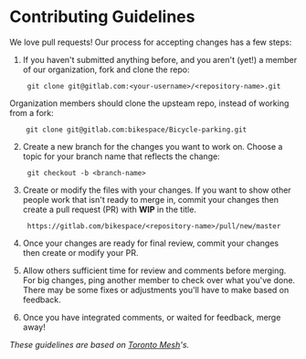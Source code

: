 # Contributing Guidelines

We love pull requests! Our process for accepting changes has a few steps:

1. If you haven't submitted anything before, and you aren't (yet!) a member of our organization, fork and clone the repo:

        git clone git@gitlab.com:<your-username>/<repository-name>.git

Organization members should clone the upsteam repo, instead of working from a fork:

        git clone git@gitlab.com:bikespace/Bicycle-parking.git

2. Create a new branch for the changes you want to work on. Choose a topic for your branch name that reflects the change:

        git checkout -b <branch-name>

3. Create or modify the files with your changes. If you want to show other people work that isn't ready to merge in, commit your changes then create a pull request (PR) with __WIP__ in the title.

        https://gitlab.com/bikespace/<repository-name>/pull/new/master

4. Once your changes are ready for final review, commit your changes then create or modify your PR.

5. Allow others sufficient time for review and comments before merging. For big changes, ping another member to check over what you've done. There may be some fixes or adjustments you'll have to make based on feedback.

6. Once you have integrated comments, or waited for feedback, merge away!

_These guidelines are based on [Toronto Mesh](https://github.com/tomeshnet)'s._